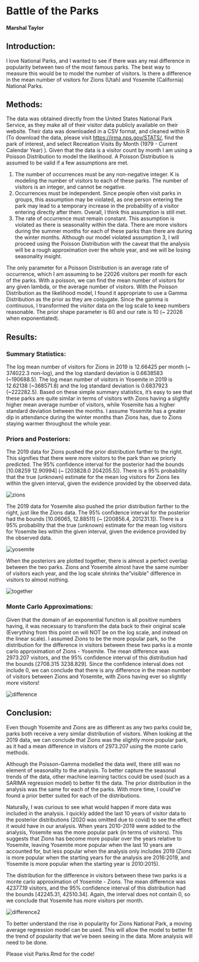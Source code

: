 # Battle of the Parks
#### Marshal Taylor


## Introduction:
I love National Parks, and I wanted to see if there was any real difference in popularity between two of the most famous parks. The best way to measure this would be to model the number of visitors. Is there a difference in the mean number of visitors for Zions (Utah) and Yosemite (California) National Parks. 

## Methods:
The data was obtained directly from the United States National Park Service, as they make all of their visitor data publicly available on their website. Their data was downloaded in a CSV format, and cleaned within R (To download the data, please visit https://irma.nps.gov/STATS/, find the park of interest, and select Recreation Visits By Month (1979 - Current Calendar Year) ). Given that the data is a visitor count by month I am using a Poisson Distribution to model the likelihood. A Poisson Distribution is assumed to be valid if a few assumptions are met.
1) The number of occurrences  must be any non-negative integer. K is modeling the number of visitors to each of these parks. The number of visitors is an integer, and cannot be negative.
2) Occurrences must be independent. Since people often visit parks in groups, this assumption may be violated, as one person entering the park may lead to a temporary increase in the probability of a visitor entering directly after them. Overall, I think this assumption is still met.
3) The rate of occurrence must remain constant. This assumption is violated as there is seasonality within the data. There are more visitors during the summer months for each of these parks than there are during the winter months. 
Although our model violated assumption 3, I will proceed using the Poisson Distribution with the caveat that the analysis will be a rough approximation over the whole year, and we will be losing seasonality insight.

The only parameter for a Poisson Distribution is an average rate of occurrence, which I am assuming to be 22026 visitors per month for each of the parks. With a poisson, we can find the mean number of visitors for any given lambda, or the average number of visitors. With the Poisson Distribution as the likelihood model, I found it appropriate to use a Gamma Distribution as the prior as they are conjugate. Since the gamma is continuous, I transformed the visitor data on the log scale to keep numbers reasonable. The prior shape parameter is 60 and our rate is 10 (~ 22026 when exponentiated).

## Results:
### Summary Statistics:

The log mean number of visitors for Zions in 2019 is 12.66425 per month (~ 374022.3 non-log), and the log standard deviation is 0.6638583 (~190688.5). The log mean number of visitors in Yosemite in 2019 is 12.62138 (~368571.8) and the log standard deviation is 0.6837923 (~222282.5). Based on these simple summary statistics, it’s easy to see that these parks are quite similar in terms of visitors with Zions having a slightly higher mean average number of visitors, while Yosemite has a higher standard deviation between the months. I assume Yosemite has a greater dip in attendance during the winter months than Zions has, due to Zions staying warmer throughout the whole year.

### Priors and Posteriors:

The 2019 data for Zions pushed the prior distribution farther to the right. This signifies that there were more visitors to the park than we priorly predicted. The 95% confidence interval for the posterior had the bounds [10.08259 12.90994] (~ [203828.0 204205.5]). There is a 95% probability that the true (unknown) estimate for the mean log visitors for Zions lies within the given interval, given the evidence provided by the observed data.

![zions](https://user-images.githubusercontent.com/70606376/113515534-501e5280-9532-11eb-87c0-b6459d644a66.png)

The 2019 data for Yosemite also pushed the prior distribution farther to the right, just like the Zions data. The 95% confidence interval for the posterior had the bounds [10.06065, 12.88511] (~ [200856.4, 201231.1]). There is a 95% probability that the true (unknown) estimate for the mean log visitors for Yosemite lies within the given interval, given the evidence provided by the observed data.

![yosemite](https://user-images.githubusercontent.com/70606376/113515535-50b6e900-9532-11eb-8bd5-2dfe03358134.png)

When the posteriors are plotted together, there is almost a perfect overlap between the two parks. Zions and Yosemite almost have the same number of visitors each year, and the log scale shrinks the”visible” difference in visitors to almost nothing.

![together](https://user-images.githubusercontent.com/70606376/113515533-501e5280-9532-11eb-9a5b-69d8ee61ab15.png)

### Monte Carlo Approximations:

Given that the domain of an exponential function is all positive numbers having, it was necessary to transform the data back to their original scale (Everything from this point on will NOT be on the log scale, and instead on the linear scale). I assumed Zions to be the more popular park, so the distribution for the difference in visitors between these two parks is a monte carlo approximation of Zions - Yosemite. The mean difference was 2973.207 visitors, and the 95% confidence interval of this distribution had the bounds [2708.315 3238.829]. Since the confidence interval does not include 0, we can conclude that there is any difference in the mean number of visitors between Zions and Yosemite, with Zions having ever so slightly more visitors!

![difference](https://user-images.githubusercontent.com/70606376/113515532-501e5280-9532-11eb-9134-23ec2e4ac4b1.png)

## Conclusion:

Even though Yosemite and Zions are as different as any two parks could be, parks both receive a very similar distribution of visitors. When looking at the 2019 data, we can conclude that Zions was the slightly more popular park, as it had a mean difference in visitors of 2973.207 using the monte carlo methods. 

Although the Poisson-Gamma modelled the data well, there still was no element of seasonality to the analysis. To better capture the seasonal trends of the data, other machine learning tactics could be used (such as a SARIMA regression model) to better fit the data. The prior distribution in the analysis was the same for each of the parks. With more time, I could’ve found a prior better suited for each of the distributions.

Naturally, I was curious to see what would happen if more data was included in the analysis. I quickly added the last 10 years of visitor data to the posterior distributions (2020 was omitted due to covid) to see the effect it would have in our analysis. When years 2010-2019 were added to the analysis, Yosemite was the more popular park (in terms of visitors). This suggests that Zions has become more popular over the years relative to Yosemite, leaving Yosemite more popular when the last 10 years are accounted for, but less popular when the analysis only includes 2019 (Zions is more popular when the starting years for the analysis are 2016:2019, and Yosemite is more popular when the starting year is 2010:2015).

The distribution for the difference in visitors between these two parks is a monte carlo approximation of Yosemite - Zions. The mean difference was 42377.19 visitors, and the 95% confidence interval of this distribution had the bounds [42245.31, 42510.34]. Again, the interval does not contain 0, so we conclude that Yosemite has more visitors per month.

![difference2](https://user-images.githubusercontent.com/70606376/113515531-501e5280-9532-11eb-9525-9361bfe26059.png)

To better understand the rise in popularity for Zions National Park, a moving average regression model can be used. This will allow the model to better fit the trend of popularity that we’ve been seeing in the data. More analysis will need to be done.

Please visit Parks.Rmd for the code!
